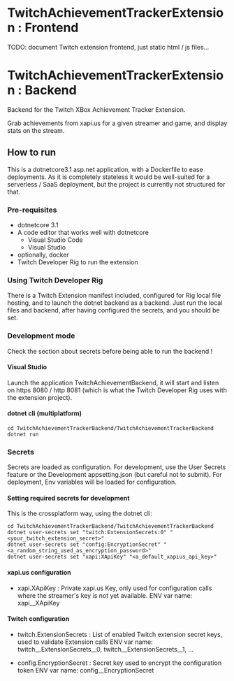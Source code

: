 # TwitchAchievementTrackerExtension : Frontend

TODO: document Twitch extension frontend, just static html / js files...

# TwitchAchievementTrackerExtension : Backend
Backend for the Twitch XBox Achievement Tracker Extension.

Grab achievements from xapi.us for a given streamer and game, and display stats on the stream.

## How to run
This is a dotnetcore3.1 asp.net application, with a Dockerfile to ease deployments.
As it is completely stateless it would be well-suited for a serverless / SaaS deployment, but the project is currently not structured for that.

### Pre-requisites
- dotnetcore 3.1
- A code editor that works well with dotnetcore
  - Visual Studio Code
  - Visual Studio
- optionally, docker
- Twitch Developer Rig to run the extension

### Using Twitch Developer Rig

There is a Twitch Extension manifest included, configured for Rig local file hosting, and to launch the dotnet backend as a backend.
Just run the local files and backend, after having configured the secrets, and you should be set.

### Development mode

Check the section about secrets before being able to run the backend !

#### Visual Studio
Launch the application TwitchAchievementBackend, it will start and listen on https 8080 / http 8081 (which is what the Twitch Developer Rig uses with the extension project).

#### dotnet cli (multiplatform)

```
cd TwitchAchievementTrackerBackend/TwitchAchievementTrackerBackend
dotnet run
```

### Secrets
Secrets are loaded as configuration.
For development, use the User Secrets feature or the Development appsetting.json (but careful not to submit).
For deployment, Env variables will be loaded for configuration.

#### Setting required secrets for development
This is the crossplatform way, using the dotnet cli:
```
cd TwitchAchievementTrackerBackend/TwitchAchievementTrackerBackend
dotnet user-secrets set "twitch:ExtensionSecrets:0" "<your_twitch_extension_secret>"
dotnet user-secrets set "config:EncryptionSecret" "<a_random_string_used_as_encryption_password>"
dotnet user-secrets set "xapi:XApiKey" "<a_default_xapius_api_key>"
```

#### xapi.us configuration
- xapi.XApiKey : Private xapi.us Key, only used for configuration calls where the streamer's key is not yet available.
  ENV var name: xapi__XApiKey

#### Twitch configuration
- twitch.ExtensionSecrets : List of enabled Twitch extension secret keys, used to validate Extension calls
  ENV var name: twitch__ExtensionSecrets__0, twitch__ExtensionSecrets__1, ...
  
- config.EncryptionSecret : Secret key used to encrypt the configuration token
  ENV var name: config__EncryptionSecret
